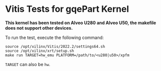 # Vitis Tests for gqePart Kernel

**This kernel has been tested on Alveo U280 and Alveo U50, the makefile does not support other devices.**

To run the test, execute the following command:

```
source /opt/xilinx/Vitis/2022.2/settings64.sh
source /opt/xilinx/xrt/setup.sh
make run TARGET=hw_emu PLATFORM=/path/to/<u280|u50>/xpfm
```

`TARGET` can also be `hw`.
